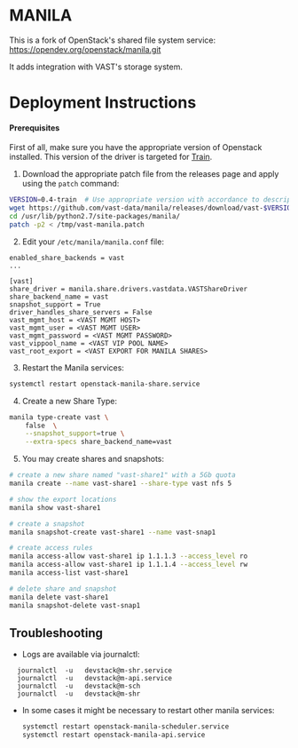 MANILA
======

This is a fork of OpenStack's shared file system service: https://opendev.org/openstack/manila.git

It adds integration with VAST's storage system.


# Deployment Instructions

#### Prerequisites

First of all, make sure you have the appropriate version of Openstack installed.
This version of the driver is targeted for [Train](https://docs.openstack.org/train/index.html).


1. Download the appropriate patch file from the releases page and apply using the `patch` command:

```bash
VERSION=0.4-train  # Use appropriate version with accordance to description above.
wget https://github.com/vast-data/manila/releases/download/vast-$VERSION/vast-manila.patch -O /tmp/vast-manila.patch
cd /usr/lib/python2.7/site-packages/manila/
patch -p2 < /tmp/vast-manila.patch
```

2. Edit your `/etc/manila/manila.conf` file:
```
enabled_share_backends = vast
...

[vast]
share_driver = manila.share.drivers.vastdata.VASTShareDriver
share_backend_name = vast
snapshot_support = True
driver_handles_share_servers = False
vast_mgmt_host = <VAST MGMT HOST>
vast_mgmt_user = <VAST MGMT USER>
vast_mgmt_password = <VAST MGMT PASSWORD>
vast_vippool_name = <VAST VIP POOL NAME>
vast_root_export = <VAST EXPORT FOR MANILA SHARES>
```

3. Restart the Manila services:
```bash
systemctl restart openstack-manila-share.service
```

4. Create a new Share Type:
```bash
manila type-create vast \
    false  \
    --snapshot_support=true \
    --extra-specs share_backend_name=vast
```

5. You may create shares and snapshots:
```bash
# create a new share named "vast-share1" with a 5Gb quota
manila create --name vast-share1 --share-type vast nfs 5

# show the export locations
manila show vast-share1

# create a snapshot
manila snapshot-create vast-share1 --name vast-snap1

# create access rules
manila access-allow vast-share1 ip 1.1.1.3 --access_level ro
manila access-allow vast-share1 ip 1.1.1.4 --access_level rw
manila access-list vast-share1

# delete share and snapshot
manila delete vast-share1
manila snapshot-delete vast-snap1
```

## Troubleshooting

* Logs are available via journalctl:
```
  journalctl  -u   devstack@m-shr.service
  journalctl  -u   devstack@m-api.service
  journalctl  -u   devstack@m-sch
  journalctl  -u   devstack@m-shr
```
* In some cases it might be necessary to restart other manila services:
    ```bash
    systemctl restart openstack-manila-scheduler.service
    systemctl restart openstack-manila-api.service
    ```
